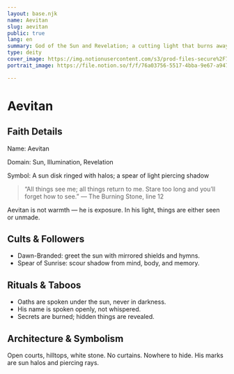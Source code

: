 ```yaml
---
layout: base.njk
name: Aevitan
slug: aevitan
public: true
lang: en
summary: God of the Sun and Revelation; a cutting light that burns away pretense.
type: deity
cover_image: https://img.notionusercontent.com/s3/prod-files-secure%2F76a03756-5517-4bba-9e67-a94713d611fd%2Fbf9695c6-f3e2-473d-99a7-26bd528fa22c%2FChatGPT_Image_12_May_2025_17_58_08.png/size/w=830?exp=1757513471&sig=Gw58-EaPFB9HZ8UGLviMx0jAYBLDKGoGbyDctOAA1KM&id=1f161baa-cdf2-8086-924d-fa842a8600c5&table=block
portrait_image: https://file.notion.so/f/f/76a03756-5517-4bba-9e67-a94713d611fd/7cf62d5a-9865-4dfd-89b8-2ae605781acc/ChatGPT_Image_12_May_2025_16_46_57.png?table=block&id=0e27810a-8d42-45ef-8636-e84189efc6d7&spaceId=76a03756-5517-4bba-9e67-a94713d611fd&expirationTimestamp=1757455200000&signature=PjdpQuWKQ9Sd27zEwRzI7_kgU3ZiU37GpNKfMsGGRws&downloadName=ChatGPT+Image+12+May+2025+16_46_57.png

---
```


# Aevitan

## Faith Details

Name: Aevitan

Domain: Sun, Illumination, Revelation

Symbol: A sun disk ringed with halos; a spear of light piercing shadow

> “All things see me; all things return to me. Stare too long and you’ll forget how to see.” — The Burning Stone, line 12

Aevitan is not warmth — he is exposure. In his light, things are either seen or unmade.

## Cults & Followers

- Dawn-Branded: greet the sun with mirrored shields and hymns.
- Spear of Sunrise: scour shadow from mind, body, and memory.

## Rituals & Taboos

- Oaths are spoken under the sun, never in darkness.
- His name is spoken openly, not whispered.
- Secrets are burned; hidden things are revealed.

## Architecture & Symbolism

Open courts, hilltops, white stone. No curtains. Nowhere to hide. His marks are sun halos and piercing rays.

